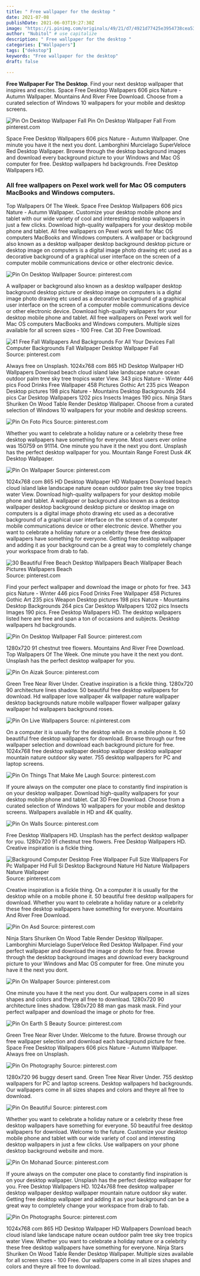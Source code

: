 ```yaml
---
title: " Free wallpaper for the desktop "
date: 2021-07-08
publishDate: 2021-06-03T19:27:30Z
image: "https://i.pinimg.com/originals/49/21/d7/4921d77425e3954738cea53eaf0b1d3c.jpg"
author: "Nubitol" # use capitalize
description: " Free wallpaper for the desktop "
categories: ["Wallpapers"]
tags: ["dekstop"]
keywords: "Free wallpaper for the desktop"
draft: false

---
```



**Free Wallpaper For The Desktop**. Find your next desktop wallpaper that inspires and excites. Space Free Desktop Wallpapers 606 pics Nature - Autumn Wallpaper. Mountains And River Free Download. Choose from a curated selection of Windows 10 wallpapers for your mobile and desktop screens.

![Pin On Desktop Wallpaper Fall](https://i.pinimg.com/originals/0f/30/69/0f306932c1e2ca7e2ab48057aac96249.jpg "Pin On Desktop Wallpaper Fall")
Pin On Desktop Wallpaper Fall From pinterest.com


Space Free Desktop Wallpapers 606 pics Nature - Autumn Wallpaper. One minute you have it the next you dont. Lamborghini Murcielago SuperVeloce Red Desktop Wallpaper. Browse through the desktop background images and download every background picture to your Windows and Mac OS computer for free. Desktop wallpapers hd backgrounds. Free Desktop Wallpapers HD.

### All free wallpapers on Pexel work well for Mac OS computers MacBooks and Windows computers.

Top Wallpapers Of The Week. Space Free Desktop Wallpapers 606 pics Nature - Autumn Wallpaper. Customize your desktop mobile phone and tablet with our wide variety of cool and interesting desktop wallpapers in just a few clicks. Download high-quality wallpapers for your desktop mobile phone and tablet. All free wallpapers on Pexel work well for Mac OS computers MacBooks and Windows computers. A wallpaper or background also known as a desktop wallpaper desktop background desktop picture or desktop image on computers is a digital image photo drawing etc used as a decorative background of a graphical user interface on the screen of a computer mobile communications device or other electronic device.


![Pin On Desktop Wallpaper](https://i.pinimg.com/originals/48/94/5b/48945ba85674e5b02f74c4a160d20f34.jpg "Pin On Desktop Wallpaper")
Source: pinterest.com

A wallpaper or background also known as a desktop wallpaper desktop background desktop picture or desktop image on computers is a digital image photo drawing etc used as a decorative background of a graphical user interface on the screen of a computer mobile communications device or other electronic device. Download high-quality wallpapers for your desktop mobile phone and tablet. All free wallpapers on Pexel work well for Mac OS computers MacBooks and Windows computers. Multiple sizes available for all screen sizes - 100 Free. Cat 3D Free Download.

![41 Free Fall Wallpapers And Backgrounds For All Your Devices Fall Computer Backgrounds Fall Wallpaper Desktop Wallpaper Fall](https://i.pinimg.com/originals/96/18/cd/9618cd5477b55d90b757966e226adb6f.jpg "41 Free Fall Wallpapers And Backgrounds For All Your Devices Fall Computer Backgrounds Fall Wallpaper Desktop Wallpaper Fall")
Source: pinterest.com

Always free on Unsplash. 1024x768 com 865 HD Desktop Wallpaper HD Wallpapers Download beach cloud island lake landscape nature ocean outdoor palm tree sky tree tropics water View. 343 pics Nature - Winter 446 pics Food Drinks Free Wallpaper 458 Pictures Gothic Art 235 pics Weapon Desktop pictures 198 pics Nature - Mountains Desktop Backgrounds 264 pics Car Desktop Wallpapers 1202 pics Insects Images 190 pics. Ninja Stars Shuriken On Wood Table Render Desktop Wallpaper. Choose from a curated selection of Windows 10 wallpapers for your mobile and desktop screens.

![Pin On Foto Pics](https://i.pinimg.com/originals/e5/83/34/e583349ef244322fcf71470fc9fc8611.jpg "Pin On Foto Pics")
Source: pinterest.com

Whether you want to celebrate a holiday nature or a celebrity these free desktop wallpapers have something for everyone. Most users ever online was 150759 on 91114. One minute you have it the next you dont. Unsplash has the perfect desktop wallpaper for you. Mountain Range Forest Dusk 4K Desktop Wallpaper.

![Pin On Wallpaper](https://i.pinimg.com/736x/7e/2b/9e/7e2b9e01bdf957c43a0ecaf477ab83d2.jpg "Pin On Wallpaper")
Source: pinterest.com

1024x768 com 865 HD Desktop Wallpaper HD Wallpapers Download beach cloud island lake landscape nature ocean outdoor palm tree sky tree tropics water View. Download high-quality wallpapers for your desktop mobile phone and tablet. A wallpaper or background also known as a desktop wallpaper desktop background desktop picture or desktop image on computers is a digital image photo drawing etc used as a decorative background of a graphical user interface on the screen of a computer mobile communications device or other electronic device. Whether you want to celebrate a holiday nature or a celebrity these free desktop wallpapers have something for everyone. Getting free desktop wallpaper and adding it as your background can be a great way to completely change your workspace from drab to fab.

![30 Beautiful Free Beach Desktop Wallpapers Beach Wallpaper Beach Pictures Wallpapers Beach](https://i.pinimg.com/originals/78/eb/66/78eb66d71229fca4225fc3e003e66c55.jpg "30 Beautiful Free Beach Desktop Wallpapers Beach Wallpaper Beach Pictures Wallpapers Beach")
Source: pinterest.com

Find your perfect wallpaper and download the image or photo for free. 343 pics Nature - Winter 446 pics Food Drinks Free Wallpaper 458 Pictures Gothic Art 235 pics Weapon Desktop pictures 198 pics Nature - Mountains Desktop Backgrounds 264 pics Car Desktop Wallpapers 1202 pics Insects Images 190 pics. Free Desktop Wallpapers HD. The desktop wallpapers listed here are free and span a ton of occasions and subjects. Desktop wallpapers hd backgrounds.

![Pin On Desktop Wallpaper Fall](https://i.pinimg.com/originals/0f/30/69/0f306932c1e2ca7e2ab48057aac96249.jpg "Pin On Desktop Wallpaper Fall")
Source: pinterest.com

1280x720 91 chestnut tree flowers. Mountains And River Free Download. Top Wallpapers Of The Week. One minute you have it the next you dont. Unsplash has the perfect desktop wallpaper for you.

![Pin On Aizak](https://i.pinimg.com/originals/d9/d2/4b/d9d24b533ec1cd3d425e0f04bf647a30.jpg "Pin On Aizak")
Source: pinterest.com

Green Tree Near River Under. Creative inspiration is a fickle thing. 1280x720 90 architecture lines shadow. 50 beautiful free desktop wallpapers for download. Hd wallpaper love wallpaper 4k wallpaper nature wallpaper desktop backgrounds nature mobile wallpaper flower wallpaper galaxy wallpaper hd wallpapers background roses.

![Pin On Live Wallpapers](https://i.pinimg.com/originals/c6/27/99/c62799a2aceae4a9bdfeee8225ecb822.jpg "Pin On Live Wallpapers")
Source: nl.pinterest.com

On a computer it is usually for the desktop while on a mobile phone it. 50 beautiful free desktop wallpapers for download. Browse through our free wallpaper selection and download each background picture for free. 1024x768 free desktop wallpaper desktop wallpaper desktop wallpaper mountain nature outdoor sky water. 755 desktop wallpapers for PC and laptop screens.

![Pin On Things That Make Me Laugh](https://i.pinimg.com/originals/a9/0d/74/a90d742019cd8ab56f4f597784dcd1cf.jpg "Pin On Things That Make Me Laugh")
Source: pinterest.com

If youre always on the computer one place to constantly find inspiration is on your desktop wallpaper. Download high-quality wallpapers for your desktop mobile phone and tablet. Cat 3D Free Download. Choose from a curated selection of Windows 10 wallpapers for your mobile and desktop screens. Wallpapers available in HD and 4K quality.

![Pin On Walls](https://i.pinimg.com/originals/c3/39/a2/c339a2b62761581e8218988a5b33ea34.jpg "Pin On Walls")
Source: pinterest.com

Free Desktop Wallpapers HD. Unsplash has the perfect desktop wallpaper for you. 1280x720 91 chestnut tree flowers. Free Desktop Wallpapers HD. Creative inspiration is a fickle thing.

![Background Computer Desktop Free Wallpaper Full Size Wallpapers For Pc Wallpaper Hd Full Si Desktop Background Nature Hd Nature Wallpapers Nature Wallpaper](https://i.pinimg.com/originals/62/2d/db/622ddb63987528970c3b7cb65bfc6c43.jpg "Background Computer Desktop Free Wallpaper Full Size Wallpapers For Pc Wallpaper Hd Full Si Desktop Background Nature Hd Nature Wallpapers Nature Wallpaper")
Source: pinterest.com

Creative inspiration is a fickle thing. On a computer it is usually for the desktop while on a mobile phone it. 50 beautiful free desktop wallpapers for download. Whether you want to celebrate a holiday nature or a celebrity these free desktop wallpapers have something for everyone. Mountains And River Free Download.

![Pin On Asd](https://i.pinimg.com/originals/84/22/ba/8422ba93dce15108773c9090b764faba.jpg "Pin On Asd")
Source: pinterest.com

Ninja Stars Shuriken On Wood Table Render Desktop Wallpaper. Lamborghini Murcielago SuperVeloce Red Desktop Wallpaper. Find your perfect wallpaper and download the image or photo for free. Browse through the desktop background images and download every background picture to your Windows and Mac OS computer for free. One minute you have it the next you dont.

![Pin On Wallpaper](https://i.pinimg.com/originals/32/1f/25/321f25269c3e223fab45c45a6e96c750.png "Pin On Wallpaper")
Source: pinterest.com

One minute you have it the next you dont. Our wallpapers come in all sizes shapes and colors and theyre all free to download. 1280x720 90 architecture lines shadow. 1280x720 88 man gas mask mask. Find your perfect wallpaper and download the image or photo for free.

![Pin On Earth S Beauty](https://i.pinimg.com/originals/4d/b1/20/4db12076bdb77d94d846f97a2fab46b8.jpg "Pin On Earth S Beauty")
Source: pinterest.com

Green Tree Near River Under. Welcome to the future. Browse through our free wallpaper selection and download each background picture for free. Space Free Desktop Wallpapers 606 pics Nature - Autumn Wallpaper. Always free on Unsplash.

![Pin On Photography](https://i.pinimg.com/originals/36/5c/3f/365c3f53f44fc4cb519eba803a842745.jpg "Pin On Photography")
Source: pinterest.com

1280x720 96 buggy desert sand. Green Tree Near River Under. 755 desktop wallpapers for PC and laptop screens. Desktop wallpapers hd backgrounds. Our wallpapers come in all sizes shapes and colors and theyre all free to download.

![Pin On Beautiful](https://i.pinimg.com/originals/91/7c/92/917c926f85919f170595f5a0bf072602.jpg "Pin On Beautiful")
Source: pinterest.com

Whether you want to celebrate a holiday nature or a celebrity these free desktop wallpapers have something for everyone. 50 beautiful free desktop wallpapers for download. Welcome to the future. Customize your desktop mobile phone and tablet with our wide variety of cool and interesting desktop wallpapers in just a few clicks. Use wallpapers on your phone desktop background website and more.

![Pin On Mohanad](https://i.pinimg.com/originals/11/2f/d7/112fd753e8ce6c74c82365232d4f534b.jpg "Pin On Mohanad")
Source: pinterest.com

If youre always on the computer one place to constantly find inspiration is on your desktop wallpaper. Unsplash has the perfect desktop wallpaper for you. Free Desktop Wallpapers HD. 1024x768 free desktop wallpaper desktop wallpaper desktop wallpaper mountain nature outdoor sky water. Getting free desktop wallpaper and adding it as your background can be a great way to completely change your workspace from drab to fab.

![Pin On Photographs](https://i.pinimg.com/originals/49/21/d7/4921d77425e3954738cea53eaf0b1d3c.jpg "Pin On Photographs")
Source: pinterest.com

1024x768 com 865 HD Desktop Wallpaper HD Wallpapers Download beach cloud island lake landscape nature ocean outdoor palm tree sky tree tropics water View. Whether you want to celebrate a holiday nature or a celebrity these free desktop wallpapers have something for everyone. Ninja Stars Shuriken On Wood Table Render Desktop Wallpaper. Multiple sizes available for all screen sizes - 100 Free. Our wallpapers come in all sizes shapes and colors and theyre all free to download.

